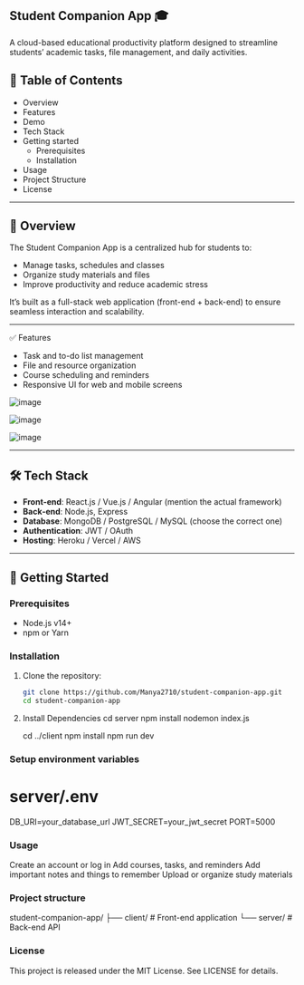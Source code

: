 ## Student Companion App 🎓

A cloud-based educational productivity platform designed to streamline students’ academic tasks, file management, and daily activities.

## 🧭 Table of Contents
- Overview
- Features
- Demo
- Tech Stack
- Getting started
  - Prerequisites
  - Installation
- Usage
- Project Structure
- License 

---

## 📘 Overview
The Student Companion App is a centralized hub for students to:
- Manage tasks, schedules and classes
- Organize study materials and files
- Improve productivity and reduce academic stress

It’s built as a full-stack web application (front-end + back-end) to ensure seamless interaction and scalability. 

---

✅ Features
- Task and to-do list management
- File and resource organization
- Course scheduling and reminders
- Responsive UI for web and mobile screens

![image](https://github.com/user-attachments/assets/9faad7a3-77de-427f-94ac-4df7cc5100fd)

![image](https://github.com/user-attachments/assets/208a7740-4d7f-4a47-89e0-cc352943f69f)

![image](https://github.com/user-attachments/assets/c53afcb7-e138-4db5-8cce-49384b0f0200)

---

## 🛠 Tech Stack
- **Front‑end**: React.js / Vue.js / Angular (mention the actual framework)
- **Back‑end**: Node.js, Express
- **Database**: MongoDB / PostgreSQL / MySQL (choose the correct one)
- **Authentication**: JWT / OAuth
- **Hosting**: Heroku / Vercel / AWS

---

## 🚀 Getting Started

### Prerequisites
- Node.js v14+
- npm or Yarn

### Installation
1. Clone the repository:
   ```bash
   git clone https://github.com/Manya2710/student-companion-app.git
   cd student-companion-app

2. Install Dependencies
   cd server
   npm install
   nodemon index.js
  
   cd ../client
   npm install
   npm run dev

### Setup environment variables
   # server/.env
  DB_URI=your_database_url
  JWT_SECRET=your_jwt_secret
  PORT=5000

### Usage
Create an account or log in
Add courses, tasks, and reminders
Add important notes and things to remember 
Upload or organize study materials

### Project structure

student-companion-app/
├── client/       # Front-end application
└── server/       # Back-end API 

### License
This project is released under the MIT License. See LICENSE for details.


